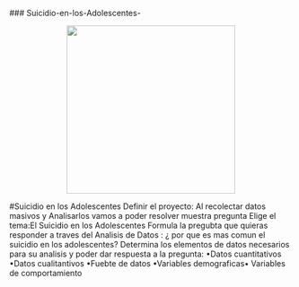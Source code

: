<p align="justify">
### Suicidio-en-los-Adolescentes-
<p align="center">
  <img
src=https://www.fmposgrado.unam.mx/wp-content/uploads/SDM2-980x816.png width="300"/>
</p>
#Suicidio en los Adolescentes 
Definir el proyecto: Al recolectar datos masivos y Analisarlos vamos a poder resolver muestra pregunta 
Elige el tema:El Suicidio en los Adolescentes 
Formula la pregubta que quieras responder a traves del Analisis de Datos : ¿ por que es mas comun el suicidio en los adolescentes?
Determina los elementos de datos necesarios para su analisis y poder dar respuesta a la pregunta: •Datos cuantitativos •Datos cualitantivos •Fuebte de datos •Variables demograficas• Variables de comportamiento 
</p>
